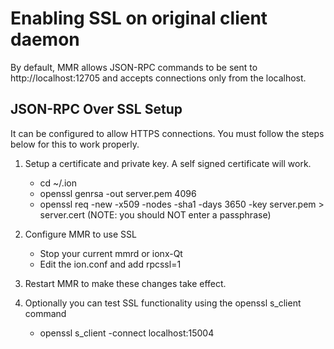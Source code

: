 Enabling SSL on original client daemon
======================================
By default, MMR allows JSON-RPC commands to be sent to http://localhost:12705
and accepts connections only from the localhost.

JSON-RPC Over SSL Setup
-----------------------
It can be configured to allow HTTPS connections.  You must follow the steps below
for this to work properly.

1. Setup a certificate and private key.  A self signed certificate will work.
    * cd ~/.ion
    * openssl genrsa -out server.pem 4096
    * openssl req -new -x509 -nodes -sha1 -days 3650 -key server.pem > server.cert
    (NOTE: you should NOT enter a passphrase)

2. Configure MMR to use SSL
    * Stop your current mmrd or ionx-Qt
    * Edit the ion.conf and add
      rpcssl=1

3. Restart MMR to make these changes take effect.

4. Optionally you can test SSL functionality using the openssl s_client command
    * openssl s_client -connect localhost:15004
